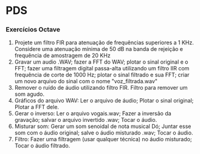 # PDS
### Exercícios Octave
1. Projete um filtro FIR para atenuação de frequências superiores a 1 KHz. Considere uma atenuação mínima de 50 dB na banda de rejeição e frequência de amostragem de 20 KHz
2. Gravar um audio .WAV; fazer a FFT do WAV; plotar o sinal original e o FFT; fazer uma filtragem digital passa-alta utilizando um filtro IIR com frequência de corte de 1000 Hz; plotar o sinal filtrado e sua FFT; criar um novo arquivo do sinal com o nome "voz_filtrada.wav"
3. Remover o ruído de áudio utilizando filtro FIR. Filtro para remover um som agudo.
4. Gráficos do arquivo WAV:
   Ler o arquivo de áudio; Plotar o sinal original; Plotar a FFT dele.
5. Gerar o inverso:
   Ler o arquivo vogais.wav; Fazer a inversão da gravação; salvar o arquivo invertido .wav; Tocar o áudio.
6. Misturar som:
   Gerar um som senoidal de nota musical Dó; Juntar esse som com o áudio original; salve o áudio misturado .wav; Tocar o áudio.
7. Filtro:
   Fazer uma filtragem (usar qualquer técnica) no áudio misturado; Tocar o áudio filtrado.
